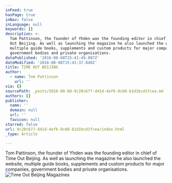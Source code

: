 ```yaml
---
inFeed: true
hasPage: true
inNav: false
inLanguage: null
keywords: []
description: >-
  Tom Pattinson, the founder of Yhden was the founding editor in chief of Time
  Out Beijing. As well as launching the magazine he also launched the website,
  multiple guide books, supplements and custom products for major companies,
  government bodies and private organisations.
datePublished: '2016-08-08T15:41:49.007Z'
dateModified: '2016-08-08T15:41:37.840Z'
title: TIME OUT BEIJING
author:
  - name: Tom Pattinson
    url: ''
via: {}
sourcePath: _posts/2016-08-08-9c20c677-d41d-4ef6-9c60-b1d1bcd1fcea.md
authors: []
publisher:
  name: ''
  domain: null
  url: ''
  favicon: null
starred: false
url: 9c20c677-d41d-4ef6-9c60-b1d1bcd1fcea/index.html
_type: Article

---
```

Tom Pattinson, the founder of Yhden was the founding editor in chief of Time Out Beijing. As well as launching the magazine he also launched the website, multiple guide books, supplements and custom products for major companies, government bodies and private organisations.
![Time Out Beijing Magazines](https://the-grid-user-content.s3-us-west-2.amazonaws.com/05bcbfe7-f26a-4252-b0b9-087eddd44b2e.png)
